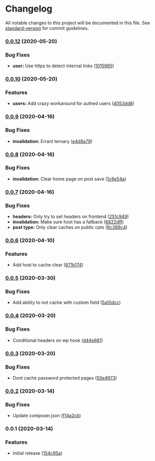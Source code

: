 # Changelog

All notable changes to this project will be documented in this file. See [standard-version](https://github.com/conventional-changelog/standard-version) for commit guidelines.

### [0.0.12](https://github.com/AlephSF/gcp-cache/compare/v0.0.10...v0.0.12) (2020-05-20)


### Bug Fixes

* **user:** Use https to detect internal links ([1015985](https://github.com/AlephSF/gcp-cache/commit/101598503c24ece1a11541b6973bbcdaddcbc20e))

### [0.0.10](https://github.com/AlephSF/gcp-cache/compare/v0.0.9...v0.0.10) (2020-05-20)


### Features

* **users:** Add crazy workaround for authed users ([4053dd8](https://github.com/AlephSF/gcp-cache/commit/4053dd83157d1b3880d10caeba3e1b24696ccbfa))

### [0.0.9](https://github.com/AlephSF/gcp-cache/compare/v0.0.8...v0.0.9) (2020-04-16)


### Bug Fixes

* **invalidation:** Errant ternary ([e4d8a79](https://github.com/AlephSF/gcp-cache/commit/e4d8a7911c2451596d2ca992a1acb6b275d5c872))

### [0.0.8](https://github.com/AlephSF/gcp-cache/compare/v0.0.7...v0.0.8) (2020-04-16)


### Bug Fixes

* **invalidation:** Clear home page on post save ([1c6e54a](https://github.com/AlephSF/gcp-cache/commit/1c6e54a8b110d3e50bdfcf3e9a286c464b327f49))

### [0.0.7](https://github.com/AlephSF/gcp-cache/compare/v0.0.6...v0.0.7) (2020-04-16)


### Bug Fixes

* **headers:** Only try to set headers on frontend ([251c949](https://github.com/AlephSF/gcp-cache/commit/251c949b49e28c6b38332fcb668eeaa0250d6816))
* **invalidation:** Make sure host has a fallback ([6822dff](https://github.com/AlephSF/gcp-cache/commit/6822dff013fe14abba45673b44b22297bed2cd85))
* **post type:** Only clear caches on public cpts ([9c369c4](https://github.com/AlephSF/gcp-cache/commit/9c369c425664cded1d1c2feb2b527f22a137806c))

### [0.0.6](https://github.com/AlephSF/gcp-cache/compare/v0.0.5...v0.0.6) (2020-04-10)


### Features

* Add host to cache clear ([671b174](https://github.com/AlephSF/gcp-cache/commit/671b17406263d2f8e01f70e4e909d6d039af9ff4))

### [0.0.5](https://github.com/AlephSF/gcp-cache/compare/v0.0.4...v0.0.5) (2020-03-30)


### Bug Fixes

* Add ability to not cache with custom field ([5a10dcc](https://github.com/AlephSF/gcp-cache/commit/5a10dccb5b797898ab13fe2fbe402c37deeebae5))

### [0.0.4](https://github.com/AlephSF/gcp-cache/compare/v0.0.3...v0.0.4) (2020-03-20)


### Bug Fixes

* Conditional headers on wp hook ([d44e661](https://github.com/AlephSF/gcp-cache/commit/d44e661f44cdce7ec96b2c7d48edd5c5fcaba69d))

### [0.0.3](https://github.com/AlephSF/gcp-cache/compare/v0.0.2...v0.0.3) (2020-03-20)


### Bug Fixes

* Dont cache password protected pages ([50e4973](https://github.com/AlephSF/gcp-cache/commit/50e497323ec50a09c1b50cfe0764a88e7fa1d2c0))

### [0.0.2](https://github.com/AlephSF/gcp-cache/compare/v0.0.1...v0.0.2) (2020-03-14)


### Bug Fixes

* Update composer.json ([f14a2cb](https://github.com/AlephSF/gcp-cache/commit/f14a2cb548ce8fd7c69357a99e0f96e54891760d))

### 0.0.1 (2020-03-14)


### Features

* Initial release ([154c95a](https://github.com/AlephSF/gcp-cache/commit/154c95a6d0f794556976a76f597938b8fc7a677d))

